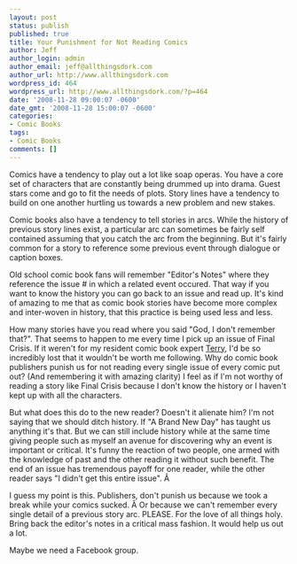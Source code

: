 ```yaml
---
layout: post
status: publish
published: true
title: Your Punishment for Not Reading Comics
author: Jeff
author_login: admin
author_email: jeff@allthingsdork.com
author_url: http://www.allthingsdork.com
wordpress_id: 464
wordpress_url: http://www.allthingsdork.com/?p=464
date: '2008-11-28 09:00:07 -0600'
date_gmt: '2008-11-28 15:00:07 -0600'
categories:
- Comic Books
tags:
- Comic Books
comments: []
---
```

<p>Comics have a tendency to play out a lot like soap operas. You have a core set of characters that are constantly being drummed up into drama. Guest stars come and go to fit the needs of plots. Story lines have a tendency to build on one another hurtling us towards a new problem and new stakes.</p>
<p>Comic books also have a tendency to tell stories in arcs. While the history of previous story lines exist, a particular arc can sometimes be fairly self contained assuming that you catch the arc from the beginning. But it's fairly common for a story to reference some previous event through dialogue or caption boxes.</p>
<p>Old school comic book fans will remember "Editor's Notes" where they reference the issue # in which a related event occured. That way if you want to know the history you can go back to an issue and read up. It's kind of amazing to me that as comic book stories have become more complex and inter-woven in history, that this practice is being used less and less.</p>
<p>How many stories have you read where you said "God, I don't remember that?". That seems to happen to me every time I pick up an issue of Final Crisis. If it weren't for my resident comic book expert <a href="http://www.thirdcoastcomics.com/" target="_blank">Terry</a>, I'd be so incredibly lost that it wouldn't be worth me following. Why do comic book publishers punish us for not reading every single issue of every comic put out? (And remembering it with amazing clarity) I feel as if I'm not worthy of reading a story like Final Crisis because I don't know the history or I haven't kept up with all the characters.</p>
<p>But what does this do to the new reader? Doesn't it alienate him? I'm not saying that we should ditch history. If "A Brand New Day" has taught us anything it's that. But we can still include history while at the same time giving people such as myself an avenue for discovering why an event is important or critical. It's funny the reaction of two people, one armed with the knowledge of past and the other reading it without such benefit. The end of an issue has tremendous payoff for one reader, while the other reader says "I didn't get this entire issue". &Acirc;&nbsp;</p>
<p>I guess my point is this. Publishers, don't punish us because we took a break while your comics sucked. &Acirc;&nbsp;Or because we can't remember every single detail of a previous story arc. PLEASE. For the love of all things holy. Bring back the editor's notes in a critical mass fashion. It would help us out a lot.</p>
<p>Maybe we need a Facebook group.</p>
